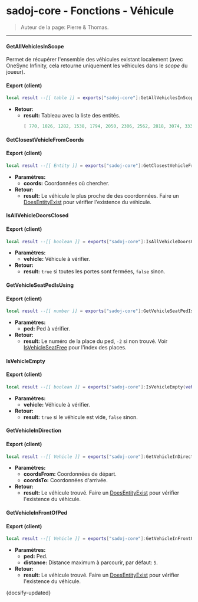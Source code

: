 # sadoj-core - Fonctions - Véhicule

> Auteur de la page: Pierre & Thomas.

---

#### GetAllVehiclesInScope

Permet de récupérer l'ensemble des véhicules existant localement (avec OneSync Infinity, cela retourne uniquement les véhicules dans le *scope* du joueur).

<!-- tabs:start -->

#### **Export (client)**

```lua
local result --[[ table ]] = exports["sadoj-core"]:GetAllVehiclesInScope()
```

* **Retour:**
  * **result:** Tableau avec la liste des entités.
    ```lua
    [ 770, 1026, 1282, 1538, 1794, 2050, 2306, 2562, 2818, 3074, 3330, 3586, 3842, 4098, 4354, 4610, ...]
    ```

<!-- tabs:end -->

#### GetClosestVehicleFromCoords

<!-- tabs:start -->

#### **Export (client)**

```lua
local result --[[ Entity ]] = exports["sadoj-core"]:GetClosestVehicleFromCoords(coords --[[ vector3 ]])
```

* **Paramètres:**
  * **coords:** Coordonnées où chercher.
* **Retour:**
  * **result:** Le véhicule le plus proche de des coordonnées. Faire un [DoesEntityExist](https://docs.fivem.net/natives/?_0x7239B21A38F536BA) pour vérifier l'existence du véhicule.

<!-- tabs:end -->

#### IsAllVehicleDoorsClosed

<!-- tabs:start -->

#### **Export (client)**

```lua
local result --[[ boolean ]] = exports["sadoj-core"]:IsAllVehicleDoorsClosed(vehicle --[[ Vehicle ]])
```

* **Paramètres:**
  * **vehicle:** Véhicule à vérifier.
* **Retour:**
  * **result:** `true` si toutes les portes sont fermées, `false` sinon.

<!-- tabs:end -->

#### GetVehicleSeatPedIsUsing

<!-- tabs:start -->

#### **Export (client)**

```lua
local result --[[ number ]] = exports["sadoj-core"]:GetVehicleSeatPedIsUsing(ped --[[ Ped ]])
```

* **Paramètres:**
  * **ped:** Ped à vérifier.
* **Retour:**
  * **result:** Le numéro de la place du ped, `-2` si non trouvé. Voir [IsVehicleSeatFree](https://docs.fivem.net/natives/?_0x22AC59A870E6A669) pour l'index des places.

<!-- tabs:end -->

#### IsVehicleEmpty

<!-- tabs:start -->

#### **Export (client)**

```lua
local result --[[ boolean ]] = exports["sadoj-core"]:IsVehicleEmpty(vehicle --[[ Vehicle ]])
```

* **Paramètres:**
  * **vehicle:** Véhicule à vérifier.
* **Retour:**
  * **result:** `true` si le véhicule est vide, `false` sinon.

<!-- tabs:end -->

#### GetVehicleInDirection

<!-- tabs:start -->

#### **Export (client)**

```lua
local result --[[ Vehicle ]] = exports["sadoj-core"]:GetVehicleInDirection(coordsFrom --[[ vector3 ]], coordsTo --[[ vector3 ]])
```

* **Paramètres:**
  * **coordsFrom:** Coordonnées de départ.
  * **coordsTo:** Coordonnées d'arrivée.
* **Retour:**
  * **result:** Le véhicule trouvé. Faire un [DoesEntityExist](https://docs.fivem.net/natives/?_0x7239B21A38F536BA) pour vérifier l'existence du véhicule.

<!-- tabs:end -->

#### GetVehicleInFrontOfPed

<!-- tabs:start -->

#### **Export (client)**

```lua
local result --[[ Vehicle ]] = exports["sadoj-core"]:GetVehicleInFrontOfPed(ped --[[ Ped ]][, distance --[[ number ]]])
```

* **Paramètres:**
  * **ped:** Ped.
  * **distance:** Distance maximum à parcourir, par défaut: `5`.
* **Retour:**
  * **result:** Le véhicule trouvé. Faire un [DoesEntityExist](https://docs.fivem.net/natives/?_0x7239B21A38F536BA) pour vérifier l'existence du véhicule.

<!-- tabs:end -->

{docsify-updated}